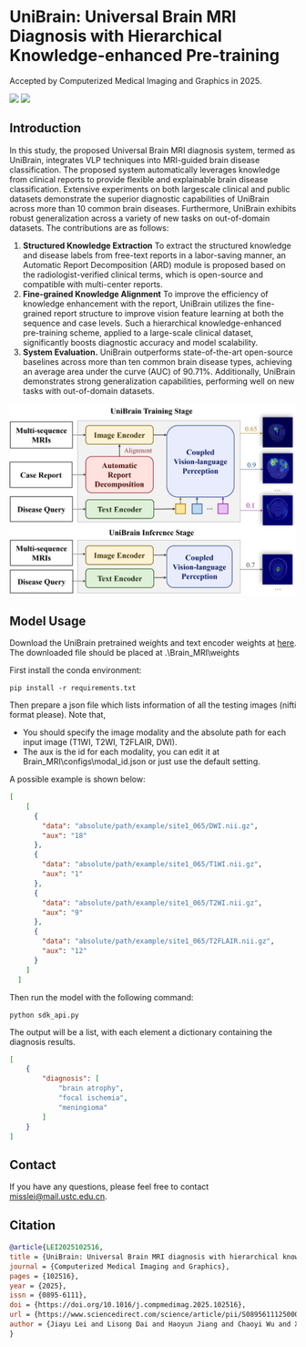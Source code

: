 <!-- <h1><img src="figure/logo.png" alt="logo" style="height:65px; vertical-align: middle;margin-bottom: -10px;"> RaTEScore</h1> -->
<h1> UniBrain: Universal Brain MRI Diagnosis with Hierarchical Knowledge-enhanced Pre-training</h1>

Accepted by Computerized Medical Imaging and Graphics in 2025.
<div style='display:flex; gap: 0.25rem; '>
<!-- <a href='https://angelakeke.github.io/RaTEScore/'><img src='https://img.shields.io/badge/website-URL-blueviolet'></a> -->
<a href='https://www.sciencedirect.com/science/article/pii/S0895611125000254'><img src='https://img.shields.io/badge/UniBrain-Article-red'></a>
<a href='https://drive.google.com/drive/folders/1AjcxGVCGm6W40vkplXQYWmOsoG109bHH?usp=sharing'><img src='https://img.shields.io/badge/UniBrain-Model-blue'></a>

<!-- <a href='https://arxiv.org/pdf/2406.16845'><img src='https://img.shields.io/badge/Paper-PDF-red'></a> -->
</div>

## Introduction
In this study, the proposed Universal Brain MRI diagnosis system, termed as UniBrain, integrates VLP techniques into MRI-guided brain disease classification. The proposed system automatically leverages knowledge from clinical reports to provide flexible and explainable brain disease classification. Extensive experiments on both largescale clinical and public datasets demonstrate the superior diagnostic capabilities of UniBrain across more than 10 common brain diseases. Furthermore, UniBrain exhibits
robust generalization across a variety of new tasks on out-of-domain datasets. The contributions are as follows:

1. **Structured Knowledge Extraction** To extract the structured knowledge and disease labels
from free-text reports in a labor-saving manner, an Automatic Report Decomposition (ARD) module
is proposed based on the radiologist-verified clinical terms, which is open-source and compatible with
multi-center reports.
2. **Fine-grained Knowledge Alignment** To improve the efficiency of knowledge enhancement with the report, UniBrain utilizes the fine-grained report structure to improve vision feature learning at both the sequence and case levels. Such a hierarchical knowledge-enhanced pre-training scheme, applied to a large-scale clinical dataset, significantly boosts diagnostic accuracy and model scalability.
3. **System Evaluation.** UniBrain outperforms state-of-the-art open-source baselines across more than ten common brain disease types, achieving an average area under the curve (AUC) of 90.71%. Additionally, UniBrain demonstrates strong generalization capabilities, performing well on new tasks with out-of-domain datasets.

![](./assets/graphical_abstract.png)


## Model Usage

Download the UniBrain pretrained weights and text encoder weights at [here](https://drive.google.com/drive/folders/1AjcxGVCGm6W40vkplXQYWmOsoG109bHH?usp=sharing). The downloaded file should be placed at .\Brain_MRI\weights

First install the conda environment:
```shell
pip install -r requirements.txt
```

Then prepare a json file which lists information of all the testing images (nifti format please). Note that, 
- You should specify the image modality and the absolute path for each input image (T1WI, T2WI, T2FLAIR, DWI).
- The aux is the id for each modality, you can edit it at Brain_MRI\configs\modal_id.json or just use the default setting.

A possible example is shown below:
```json
[
    [
      {
        "data": "absolute/path/example/site1_065/DWI.nii.gz",
        "aux": "18"
      },
      {
        "data": "absolute/path/example/site1_065/T1WI.nii.gz",
        "aux": "1"
      },
      {
        "data": "absolute/path/example/site1_065/T2WI.nii.gz",
        "aux": "9"
      },
      {
        "data": "absolute/path/example/site1_065/T2FLAIR.nii.gz",
        "aux": "12"
      }
    ]
  ]
```
Then run the model with the following command:
```shell
python sdk_api.py
```
The output will be a list, with each element a dictionary containing the diagnosis results.
```json
[
    {
        "diagnosis": [
            "brain atrophy",
            "focal ischemia",
            "meningioma"
        ]
    }
]
```

## Contact
If you have any questions, please feel free to contact misslei@mail.ustc.edu.cn.

## Citation
```bibtex
@article{LEI2025102516,
title = {UniBrain: Universal Brain MRI diagnosis with hierarchical knowledge-enhanced pre-training},
journal = {Computerized Medical Imaging and Graphics},
pages = {102516},
year = {2025},
issn = {0895-6111},
doi = {https://doi.org/10.1016/j.compmedimag.2025.102516},
url = {https://www.sciencedirect.com/science/article/pii/S0895611125000254},
author = {Jiayu Lei and Lisong Dai and Haoyun Jiang and Chaoyi Wu and Xiaoman Zhang and Yao Zhang and Jiangchao Yao and Weidi Xie and Yanyong Zhang and Yuehua Li and Ya Zhang and Yanfeng Wang}
}
```